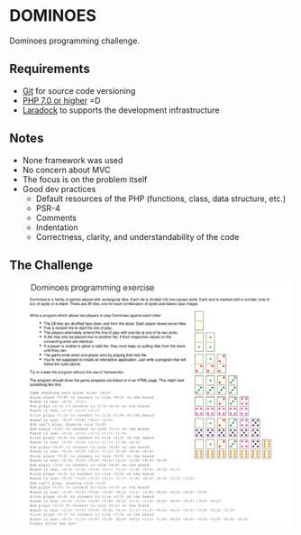 # DOMINOES
Dominoes programming challenge.

## Requirements
- [Git](https://git-scm.com/downloads) for source code versioning
- [PHP 7.0 or higher](http://php.net/downloads.php) =D
- [Laradock](http://laradock.io) to supports the development infrastructure

## Notes
- None framework was used
- No concern about MVC
- The focus is on the problem itself
- Good dev practices
  - Default resources of the PHP (functions, class, data structure, etc.)
  - PSR-4
  - Comments
  - Indentation
  - Correctness, clarity, and understandability of the code

## The Challenge
![Dominoes programming challenge](public/assets/images/dominoes-programming-challenge.png)
